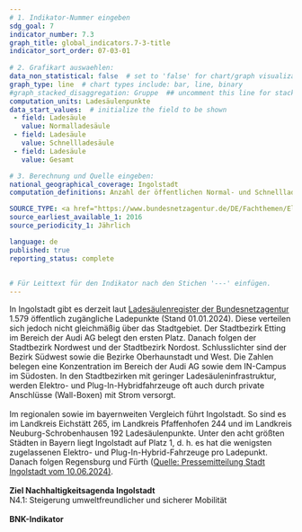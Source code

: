 ```yaml
---
# 1. Indikator-Nummer eingeben 
sdg_goal: 7 
indicator_number: 7.3
graph_title: global_indicators.7-3-title
indicator_sort_order: 07-03-01
 
# 2. Grafikart auswaehlen: 
data_non_statistical: false  # set to 'false' for chart/graph visualization 
graph_type: line  # chart types include: bar, line, binary 
#graph_stacked_disaggregation: Gruppe  ## uncomment this line for stacked bars. eplace 'Geschlecht' with the field of aggregation. 
computation_units: Ladesäulenpunkte 
data_start_values:  # initialize the field to be shown  
 - field: Ladesäule 
   value: Normalladesäule 
 - field: Ladesäule 
   value: Schnellladesäule
 - field: Ladesäule 
   value: Gesamt  

# 3. Berechnung und Quelle eingeben: 
national_geographical_coverage: Ingolstadt 
computation_definitions: Anzahl der öffentlichen Normal- und Schnellladepunkte ab 3,7 kW

SOURCE_TYPE: <a href="https://www.bundesnetzagentur.de/DE/Fachthemen/ElektrizitaetundGas/E-Mobilitaet/Ladesaeulenkarte/start.html">Bundesnetzagentur - Ladesäuleninfrastruktur</a> # data source  
source_earliest_available_1: 2016
source_periodicity_1: Jährlich

language: de   
published: true 
reporting_status: complete
 
 
# Für Leittext für den Indikator nach den Stichen '---' einfügen. 
---
```

In Ingolstadt gibt es derzeit laut <a href="https://www.bundesnetzagentur.de/DE/Fachthemen/ElektrizitaetundGas/E-Mobilitaet/Ladesaeulenkarte/start.html">Ladesäulenregister der Bundesnetzagentur</a> 1.579 öffentlich 
zugängliche Ladepunkte (Stand 01.01.2024). Diese verteilen sich jedoch nicht gleichmäßig über das Stadtgebiet. Der Stadtbezirk Etting im Bereich der Audi AG belegt den ersten Platz. 
Danach folgen der Stadtbezirk Nordwest und der Stadtbezirk Nordost. Schlusslichter sind der Bezirk Südwest sowie die Bezirke Oberhaunstadt und West. Die Zahlen belegen eine Konzentration 
im Bereich der Audi AG sowie dem IN-Campus im Südosten. In den Stadtbezirken mit geringer Ladesäuleninfrastruktur, werden Elektro- und Plug-In-Hybridfahrzeuge oft auch durch private Anschlüsse (Wall-Boxen) 
mit Strom versorgt.<br>
<br>
Im regionalen sowie im bayernweiten Vergleich führt Ingolstadt. So sind es im Landkreis Eichstätt 265, im Landkreis Pfaffenhofen 244 und im Landkreis Neuburg-Schrobenhausen 192 Ladesäulenpunkte.
Unter den acht größten Städten in Bayern liegt Ingolstadt auf Platz 1, d. h. es hat die wenigsten zugelassenen Elektro- und Plug-In-Hybrid-Fahrzeuge pro Ladepunkt. Danach folgen Regensburg und Fürth 
(<a href="https://www.ingolstadt.de/Rathaus/Aktuelles/Aktuelle-Meldungen-Archiv/Elektromobilit%C3%A4t-auf-dem-Vormarsch.php?object=tx,2789.5&ModID=7&FID=2789.22365.1&NavID=2789.411&La=1">Quelle: Pressemitteilung Stadt Ingolstadt vom 10.06.2024)</a>.<br>
<br>
<b>Ziel Nachhaltigkeitsagenda Ingolstadt</b><br>
N4.1: Steigerung umweltfreundlicher und sicherer Mobilität<br>
<br>
<b>BNK-Indikator</b>
